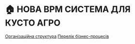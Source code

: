 ﻿# 🏠 НОВА BPM СИСТЕМА ДЛЯ КУСТО АГРО

[Організаційна структура](./OrgStructure/README.MD)
[Перелік бізнес-процесів](./Proceses/README.MD)